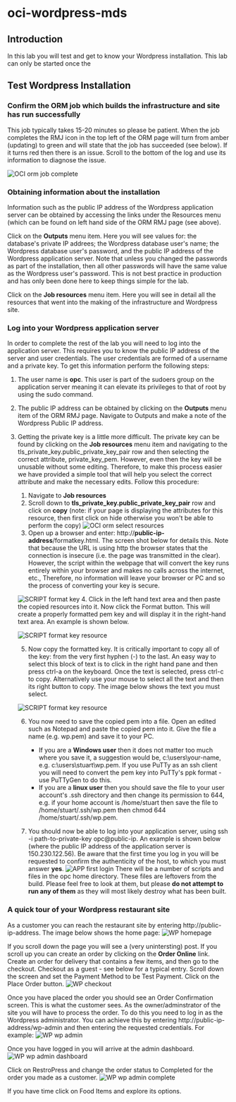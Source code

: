 # oci-wordpress-mds

## Introduction
In this lab you will test and get to know your Wordpress installation. This lab can only be started once the 
## Test Wordpress Installation
### Confirm the ORM job which builds the infrastructure and site has run successfully
This job typically takes 15-20 minutes so please be patient. When the job completes the RMJ icon in the top left of the ORM page will turn from amber (updating) to green and will state that the job has succeeded (see below). If it turns red then there is an issue. Scroll to the bottom of the log and use its information to diagnose the issue.

![OCI orm job complete](./images/OCI-orm_job_complete.png)

### Obtaining information about the installation
Information such as the public IP address of the Wordpress application server can be obtained by accessing the links under the Resources menu (which can be found on left hand side of the ORM RMJ page (see above).

Click on the **Outputs** menu item. Here you will see values for: the database's private IP addrees; the Wordpress database user's name; the Wordpress database user's password, and the public IP address of the Wordpress application server. Note that unless you changed the passwords as part of the installation, then all other passwords will have the same value as the Wordpress user's password. This is not best practice in production and has only been done here to keep things simple for the lab.

Click on the **Job resources** menu item. Here you will see in detail all the resources that went into the making of the infrastructure and Wordpress site.

### Log into your Wordpress application server
In order to complete the rest of the lab you will need to log into the application server. This requires you to know the public IP address of the server and user credentials. The user credentials are formed of a username and a private key. To get this information perform the following steps:

1. The user name is **opc**. This user is part of the sudoers group on the application server meaning it can elevate its privileges to that of root by using the sudo command.
2. The public IP address can be obtained by clicking on the **Outputs** menu item of the ORM RMJ page. Navigate to Outputs and make a note of the Wordpress Public IP address.
3. Getting the private key is a little more difficult. The private key can be found by clicking on the **Job resources** menu item and navigating to the tls_private_key.public_private_key_pair row and then selecting the correct attribute, private_key_pem. However, even then the key will be unusable without some editing. Therefore, to make this process easier we have provided a simple tool that will help you select the correct attribute and make the necessary edits. Follow this procedure:

    1. Navigate to **Job resources**
    2. Scroll down to **tls_private_key.public_private_key_pair** row and click on **copy** (note: if your page is displaying the attributes for this resource, then first click on hide otherwise you won't be able to perform the copy)
    ![OCI orm select resources](./images/OCI-orm_select_resources.png)
    3. Open up a browser and enter: http://**public-ip-address**/formatkey.html. The screen shot below for details this. Note that because the URL is using http the browser states that the connection is insecure (i.e. the page was transmitted in the clear). However, the script within the webpage that will convert the key runs entirely within your browser and makes no calls across the internet, etc., Therefore, no information will leave your browser or PC and so the process of converting your key is secure.
    
    ![SCRIPT format key](./images/SCRIPT_format_key.png)
    4. Click in the left hand text area and then paste the copied resources into it. Now click the Format button. This will create a properly formatted pem key and will display it in the right-hand text area. An example is shown below.

    ![SCRIPT format key resource](./images/SCRIPT_format_key_resource.png)
    
    5. Now copy the formatted key. It is critically important to copy all of the key: from the very first hyphen (-) to the last. An easy way to select this block of text is to click in the right hand pane and then press ctrl-a on the keyboard. Once the text is selected, press ctrl-c to copy. Alternatively use your mouse to select all the text and then its right button to copy. The image below shows the text you must select.
    
    ![SCRIPT format key resource](./images/SCRIPT_format_key_selected.png)

    6. You now need to save the copied pem into a file. Open an edited such as Notepad and paste the copied pem into it. Give the file a name (e.g. wp.pem) and save it to your PC. 
        - If you are a **Windows user** then it does not matter too much where you save it, a suggestion would be, c:\users\your-name, e.g. c:\users\stuart\wp.pem. If you use PuTTy as an ssh client you will need to convert the pem key into PuTTy's ppk format - use PuTTyGen to do this. 
        - If you are a **linux user** then you should save the file to your user account's .ssh directory and then change its permission to 644, e.g. if your home account is /home/stuart then save the file to /home/stuart/.ssh/wp.pem then chmod 644 /home/stuart/.ssh/wp.pem.
    
    7. You should now be able to log into your application server, using ssh -i path-to-private-key opc@public-ip. An example is shown below (where the public IP address of the application server is 150.230.122.56). Be aware that the first time you log in you will be requested to confirm the authenticity of the host, to which you must answer **yes**. 
    ![APP first login](./images/APP_first_login.png)
    There will be a number of scripts and files in the opc home directory. These files are leftovers from the build. Please feel free to look at them, but please **do not attempt to run any of them** as they will most likely destroy what has been built.
    
### A quick tour of your Wordpress restaurant site
As a customer you can reach the restaurant site by entering http://public-ip-address. The image below shows the home page:
![WP homepage](./images/WP_homepage.png)

If you scroll down the page you will see a (very unintersting) post. If you scroll up you can create an order by clicking on the **Order Online** link. Create an order for delivery that contains a few items, and then go to the checkout. Checkout as a guest - see below for a typical entry. Scroll down the screen and set the Payment Method to be Test Payment. Click on the Place Order button.
![WP checkout](./images/WP_checkout.png)

Once you have placed the order you should see an Order Confirmation screen. This is what the customer sees. As the owner/adminstrator of the site you will have to process the order. To do this you need to log in as the Wordpress administrator. You can achieve this by entering http://public-ip-address/wp-admin and then entering the requested credentials. For example:
![WP wp admin](./images/WP_wp_admin.png)

Once you have logged in you will arrive at the admin dashboard. 
![WP wp admin dashboard](./images/WP_admin_dashboard.png)

Click on RestroPress and change the order status to Completed for the order you made as a customer.
![WP wp admin complete](./images/WP_complete_order.png)

If you have time click on Food Items and explore its options.



